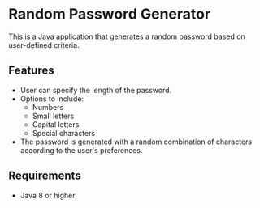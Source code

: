 # Random Password Generator

This is a Java application that generates a random password based on user-defined criteria.

## Features

- User can specify the length of the password.
- Options to include:
  - Numbers
  - Small letters
  - Capital letters
  - Special characters
- The password is generated with a random combination of characters according to the user's preferences.



## Requirements

- Java 8 or higher



